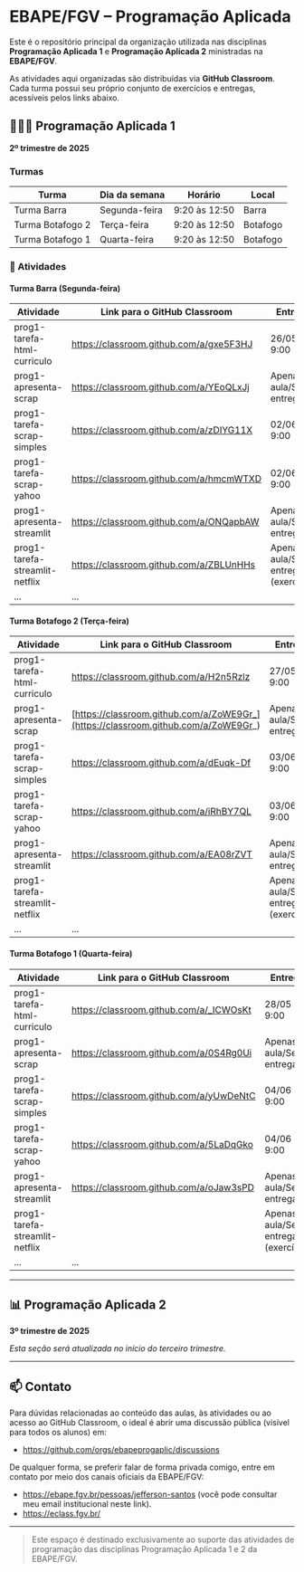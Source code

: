 # EBAPE/FGV – Programação Aplicada 

Este é o repositório principal da organização utilizada nas disciplinas **Programação Aplicada 1** e **Programação Aplicada 2** ministradas na **EBAPE/FGV**.

As atividades aqui organizadas são distribuídas via **GitHub Classroom**. Cada turma possui seu próprio conjunto de exercícios e entregas, acessíveis pelos links abaixo.

## 👩🏽‍💻️ Programação Aplicada 1
**2º trimestre de 2025**

### Turmas

| Turma            | Dia da semana | Horário       | Local    |
| ---------------- | ------------- | ------------- | -------- |
| Turma Barra      | Segunda-feira | 9:20 às 12:50 | Barra    |
| Turma Botafogo 2 | Terça-feira   | 9:20 às 12:50 | Botafogo |
| Turma Botafogo 1 | Quarta-feira  | 9:20 às 12:50 | Botafogo |

### 📌 Atividades

#### Turma Barra (Segunda-feira)

| Atividade                      | Link para o GitHub Classroom            | Entrega                                | Video                                                                                              |
| ------------------------------ | --------------------------------------- | -------------------------------------- | -------------------------------------------------------------------------------------------------- |
| prog1-tarefa-html-curriculo    | https://classroom.github.com/a/gxe5F3HJ | 26/05  9:00                            |                                                                                                    |
| prog1-apresenta-scrap          | https://classroom.github.com/a/YEoQLxJj | Apenas na aula/Sem entrega             | [Web Scraping](https://drive.google.com/file/d/1pMjlJTcIIjRhPu30guEg9rKbDHeLun_p/view?usp=sharing) |
| prog1-tarefa-scrap-simples     | https://classroom.github.com/a/zDIYG11X | 02/06  9:00                            |                                                                                                    |
| prog1-tarefa-scrap-yahoo       | https://classroom.github.com/a/hmcmWTXD | 02/06  9:00                            |                                                                                                    |
| prog1-apresenta-streamlit      | https://classroom.github.com/a/ONQapbAW | Apenas na aula/Sem entrega             |                                                                                                    |
| prog1-tarefa-streamlit-netflix | https://classroom.github.com/a/ZBLUnHHs | Apenas na aula/Sem entrega (exercício) |                                                                                                    |
| ...                            | ...                                     |                                        |                                                                                                    |

#### Turma Botafogo 2 (Terça-feira)

| Atividade                      | Link para o GitHub Classroom                                                       | Entrega                                | Video                                                                                              |
| ------------------------------ | ---------------------------------------------------------------------------------- | -------------------------------------- | -------------------------------------------------------------------------------------------------- |
| prog1-tarefa-html-curriculo    | https://classroom.github.com/a/H2n5Rzlz                                            | 27/05 9:00                             |                                                                                                    |
| prog1-apresenta-scrap          | [https://classroom.github.com/a/ZoWE9Gr_](https://classroom.github.com/a/ZoWE9Gr_) | Apenas na aula/Sem entrega             | [Web Scraping](https://drive.google.com/file/d/1pMjlJTcIIjRhPu30guEg9rKbDHeLun_p/view?usp=sharing) |
| prog1-tarefa-scrap-simples     | https://classroom.github.com/a/dEuqk-Df                                            | 03/06 9:00                             |                                                                                                    |
| prog1-tarefa-scrap-yahoo       | https://classroom.github.com/a/iRhBY7QL                                            | 03/06 9:00                             |                                                                                                    |
| prog1-apresenta-streamlit      | https://classroom.github.com/a/EA08rZVT                                            | Apenas na aula/Sem entrega             |                                                                                                    |
| prog1-tarefa-streamlit-netflix |                                                                                    | Apenas na aula/Sem entrega (exercício) |                                                                                                    |
| ...                            | ...                                                                                |                                        |                                                                                                    |

#### Turma Botafogo 1 (Quarta-feira)

| Atividade                      | Link para o GitHub Classroom            | Entrega                                | Video                                                                                              |
| ------------------------------ | --------------------------------------- | -------------------------------------- | -------------------------------------------------------------------------------------------------- |
| prog1-tarefa-html-curriculo    | https://classroom.github.com/a/_ICWOsKt | 28/05 9:00                             |                                                                                                    |
| prog1-apresenta-scrap          | https://classroom.github.com/a/0S4Rg0Ui | Apenas na aula/Sem entrega             | [Web Scraping](https://drive.google.com/file/d/1pMjlJTcIIjRhPu30guEg9rKbDHeLun_p/view?usp=sharing) |
| prog1-tarefa-scrap-simples     | https://classroom.github.com/a/yUwDeNtC | 04/06 9:00                             |                                                                                                    |
| prog1-tarefa-scrap-yahoo       | https://classroom.github.com/a/5LaDqGko | 04/06 9:00                             |                                                                                                    |
| prog1-apresenta-streamlit      | https://classroom.github.com/a/oJaw3sPD | Apenas na aula/Sem entrega             |                                                                                                    |
| prog1-tarefa-streamlit-netflix |                                         | Apenas na aula/Sem entrega (exercício) |                                                                                                    |
| ...                            | ...                                     |                                        |                                                                                                    |

---

## 📊 Programação Aplicada 2
**3º trimestre de 2025**

*Esta seção será atualizada no início do terceiro trimestre.*

---

## 📫 Contato

Para dúvidas relacionadas ao conteúdo das aulas, às atividades ou ao acesso ao GitHub Classroom, o ideal é abrir uma discussão pública (visível para todos os alunos) em:

- https://github.com/orgs/ebapeprogaplic/discussions


De qualquer forma, se preferir falar de forma privada comigo, entre em contato por meio dos canais oficiais da EBAPE/FGV:

- https://ebape.fgv.br/pessoas/jefferson-santos (você pode consultar meu email institucional neste link).
- https://eclass.fgv.br/

---

> Este espaço é destinado exclusivamente ao suporte das atividades de programação das disciplinas Programação Aplicada 1 e 2 da EBAPE/FGV.